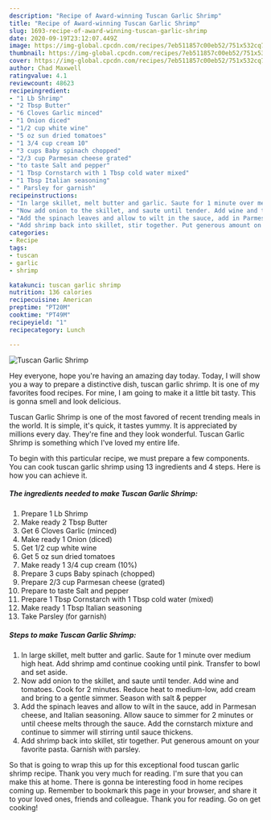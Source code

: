 ```yaml
---
description: "Recipe of Award-winning Tuscan Garlic Shrimp"
title: "Recipe of Award-winning Tuscan Garlic Shrimp"
slug: 1693-recipe-of-award-winning-tuscan-garlic-shrimp
date: 2020-09-19T23:12:07.449Z
image: https://img-global.cpcdn.com/recipes/7eb511857c00eb52/751x532cq70/tuscan-garlic-shrimp-recipe-main-photo.jpg
thumbnail: https://img-global.cpcdn.com/recipes/7eb511857c00eb52/751x532cq70/tuscan-garlic-shrimp-recipe-main-photo.jpg
cover: https://img-global.cpcdn.com/recipes/7eb511857c00eb52/751x532cq70/tuscan-garlic-shrimp-recipe-main-photo.jpg
author: Chad Maxwell
ratingvalue: 4.1
reviewcount: 48623
recipeingredient:
- "1 Lb Shrimp"
- "2 Tbsp Butter"
- "6 Cloves Garlic minced"
- "1 Onion diced"
- "1/2 cup white wine"
- "5 oz sun dried tomatoes"
- "1 3/4 cup cream 10"
- "3 cups Baby spinach chopped"
- "2/3 cup Parmesan cheese grated"
- "to taste Salt and pepper"
- "1 Tbsp Cornstarch with 1 Tbsp cold water mixed"
- "1 Tbsp Italian seasoning"
- " Parsley for garnish"
recipeinstructions:
- "In large skillet, melt butter and garlic. Saute for 1 minute over medium high heat. Add shrimp amd continue cooking until pink. Transfer to bowl and set aside."
- "Now add onion to the skillet, and saute until tender. Add wine and tomatoes. Cook for 2 minutes. Reduce heat to medium-low, add cream and bring to a gentle simmer. Season with salt &amp; pepper"
- "Add the spinach leaves and allow to wilt in the sauce, add in Parmesan cheese, and Italian seasoning. Allow sauce to simmer for 2 minutes or until cheese melts through the sauce. Add the cornstarch mixture and continue to simmer will stirring until sauce thickens."
- "Add shrimp back into skillet, stir together. Put generous amount on your favorite pasta. Garnish with parsley."
categories:
- Recipe
tags:
- tuscan
- garlic
- shrimp

katakunci: tuscan garlic shrimp 
nutrition: 136 calories
recipecuisine: American
preptime: "PT20M"
cooktime: "PT49M"
recipeyield: "1"
recipecategory: Lunch

---
```



![Tuscan Garlic Shrimp](https://img-global.cpcdn.com/recipes/7eb511857c00eb52/751x532cq70/tuscan-garlic-shrimp-recipe-main-photo.jpg)

Hey everyone, hope you're having an amazing day today. Today, I will show you a way to prepare a distinctive dish, tuscan garlic shrimp. It is one of my favorites food recipes. For mine, I am going to make it a little bit tasty. This is gonna smell and look delicious.



Tuscan Garlic Shrimp is one of the most favored of recent trending meals in the world. It is simple, it's quick, it tastes yummy. It is appreciated by millions every day. They're fine and they look wonderful. Tuscan Garlic Shrimp is something which I've loved my entire life.


To begin with this particular recipe, we must prepare a few components. You can cook tuscan garlic shrimp using 13 ingredients and 4 steps. Here is how you can achieve it.

<!--inarticleads1-->

##### The ingredients needed to make Tuscan Garlic Shrimp:

1. Prepare 1 Lb Shrimp
1. Make ready 2 Tbsp Butter
1. Get 6 Cloves Garlic (minced)
1. Make ready 1 Onion (diced)
1. Get 1/2 cup white wine
1. Get 5 oz sun dried tomatoes
1. Make ready 1 3/4 cup cream (10%)
1. Prepare 3 cups Baby spinach (chopped)
1. Prepare 2/3 cup Parmesan cheese (grated)
1. Prepare to taste Salt and pepper
1. Prepare 1 Tbsp Cornstarch with 1 Tbsp cold water (mixed)
1. Make ready 1 Tbsp Italian seasoning
1. Take  Parsley (for garnish)




<!--inarticleads2-->

##### Steps to make Tuscan Garlic Shrimp:

1. In large skillet, melt butter and garlic. Saute for 1 minute over medium high heat. Add shrimp amd continue cooking until pink. Transfer to bowl and set aside.
1. Now add onion to the skillet, and saute until tender. Add wine and tomatoes. Cook for 2 minutes. Reduce heat to medium-low, add cream and bring to a gentle simmer. Season with salt &amp; pepper
1. Add the spinach leaves and allow to wilt in the sauce, add in Parmesan cheese, and Italian seasoning. Allow sauce to simmer for 2 minutes or until cheese melts through the sauce. Add the cornstarch mixture and continue to simmer will stirring until sauce thickens.
1. Add shrimp back into skillet, stir together. Put generous amount on your favorite pasta. Garnish with parsley.




So that is going to wrap this up for this exceptional food tuscan garlic shrimp recipe. Thank you very much for reading. I'm sure that you can make this at home. There is gonna be interesting food in home recipes coming up. Remember to bookmark this page in your browser, and share it to your loved ones, friends and colleague. Thank you for reading. Go on get cooking!
